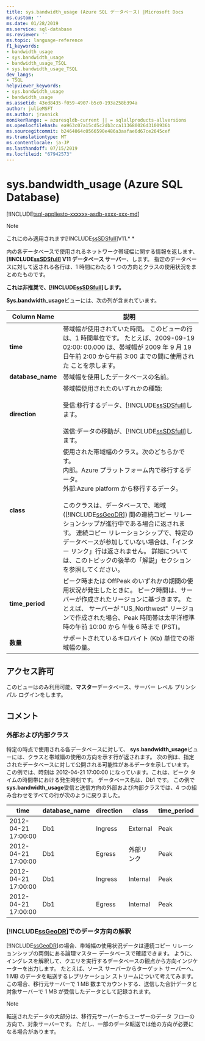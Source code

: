 ```yaml
---
title: sys.bandwidth_usage (Azure SQL データベース) |Microsoft Docs
ms.custom: ''
ms.date: 01/28/2019
ms.service: sql-database
ms.reviewer: ''
ms.topic: language-reference
f1_keywords:
- bandwidth_usage
- sys.bandwidth_usage
- bandwidth_usage_TSQL
- sys.bandwidth_usage_TSQL
dev_langs:
- TSQL
helpviewer_keywords:
- sys.bandwidth_usage
- bandwidth_usage
ms.assetid: 43ed8435-f059-4907-b5c0-193a258b394a
author: julieMSFT
ms.author: jrasnick
monikerRange: = azuresqldb-current || = sqlallproducts-allversions
ms.openlocfilehash: ea963c07a15cd5c2db3cca113680026d3100936b
ms.sourcegitcommit: b2464064c0566590e486a3aafae6d67ce2645cef
ms.translationtype: MT
ms.contentlocale: ja-JP
ms.lasthandoff: 07/15/2019
ms.locfileid: "67942573"
---
```

# <a name="sysbandwidthusage-azure-sql-database"></a>sys.bandwidth_usage (Azure SQL Database)

[!INCLUDE[tsql-appliesto-xxxxxx-asdb-xxxx-xxx-md](../../includes/tsql-appliesto-xxxxxx-asdb-xxxx-xxx-md.md)]

> [!NOTE]
> これにのみ適用されます[!INCLUDE[ssSDSfull](../../includes/sssdsfull-md.md)]V11.* *  
  
 内の各データベースで使用されるネットワーク帯域幅に関する情報を返します、  **[!INCLUDE[ssSDSfull](../../includes/sssdsfull-md.md)] V11 データベース サーバー**、します。 指定のデータベースに対して返される各行は、1 時間にわたる 1 つの方向とクラスの使用状況をまとめたものです。  
  
 **これは非推奨で、[!INCLUDE[ssSDSfull](../../includes/sssdsfull-md.md)]します。**  
  
 **Sys.bandwidth_usage**ビューには、次の列が含まれています。  
  
|Column Name|説明|  
|-----------------|-----------------|  
|**time**|帯域幅が使用されていた時間。 このビューの行は、1 時間単位です。 たとえば、2009-09-19 02:00: 00.000 は、帯域幅が 2009 年 9 月 19 日午前 2:00 から午前 3:00 までの間に使用された ことを示します。|  
|**database_name**|帯域幅を使用したデータベースの名前。|  
|**direction**|帯域幅使用されたのいずれかの種類:<br /><br /> 受信:移行するデータ、[!INCLUDE[ssSDSfull](../../includes/sssdsfull-md.md)]します。<br /><br /> 送信:データの移動が、[!INCLUDE[ssSDSfull](../../includes/sssdsfull-md.md)]します。|  
|**class**|使用された帯域幅のクラス。次のどちらかです。<br />内部。Azure プラットフォーム内で移行するデータ。<br />外部:Azure platform から移行するデータ。<br /><br /> このクラスは、データベースで、地域 ([!INCLUDE[ssGeoDR](../../includes/ssgeodr-md.md)]) 間の連続コピー リレーションシップが進行中である場合に返されます。 連続コピー リレーションシップで、特定のデータベースが参加していない場合は、「インター リンク」行は返されません。 詳細については、このトピックの後半の「解説」セクションを参照してください。|  
|**time_period**|ピーク時または OffPeak のいずれかの期間の使用状況が発生したときに。 ピーク時間は、サーバーが作成されたリージョンに基づきます。 たとえば、 サーバーが "US_Northwest" リージョンで作成された場合、Peak 時間帯は太平洋標準時の午前 10:00 から 午後 6 時まで (PST)。|  
|**数量**|サポートされているキロバイト (Kb) 単位での帯域幅の量。|  
  
## <a name="permissions"></a>アクセス許可

 このビューはのみ利用可能、**マスター**データベース、サーバー レベル プリンシパル ログインをします。  
  
## <a name="remarks"></a>コメント  
  
### <a name="external-and-internal-classes"></a>外部および内部クラス

 特定の時点で使用される各データベースに対して、 **sys.bandwidth_usage**ビューには、クラスと帯域幅の使用の方向を示す行が返されます。 次の例は、指定されたデータベースに対して公開される可能性があるデータを示しています。 この例では、時刻は 2012-04-21 17:00:00 になっています。これは、ピーク タイムの時間帯における発生時刻です。 データベース名は、Db1 です。 この例で**sys.bandwidth_usage**受信と送信方向の外部および内部クラスでは、4 つの組み合わせをすべての行が次のように戻りました。  
  
|time|database_name|direction|class|time_period|quantity|  
|----------|--------------------|---------------|-----------|------------------|--------------|  
|2012-04-21 17:00:00|Db1|Ingress|External|Peak|66|  
|2012-04-21 17:00:00|Db1|Egress|外部リンク|Peak|741|  
|2012-04-21 17:00:00|Db1|Ingress|Internal|Peak|1052|  
|2012-04-21 17:00:00|Db1|Egress|Internal|Peak|3525|  
  
### <a name="interpreting-data-direction-for-includessgeodrincludesssgeodr-mdmd"></a>[!INCLUDE[ssGeoDR](../../includes/ssgeodr-md.md)]でのデータ方向の解釈

 [!INCLUDE[ssGeoDR](../../includes/ssgeodr-md.md)]の場合、帯域幅の使用状況データは連続コピー リレーションシップの両側にある論理マスター データベースで確認できます。 ように、イングレスを解釈して、クエリを実行するデータベースの観点から方向インジケーターを出力します。 たとえば、ソース サーバーからターゲット サーバーへ、1 MB のデータを転送するレプリケーション ストリームについて考えてみます。 この場合、移行元サーバーで 1 MB 数までカウントする、送信した合計データと対象サーバーで 1 MB が受信したデータとして記録されます。  
  
> [!NOTE]  
> 転送されたデータの大部分は、移行元サーバーからユーザーのデータ フローの方向で、対象サーバーです。 ただし、一部のデータ転送では他の方向が必要になる場合があります。  
